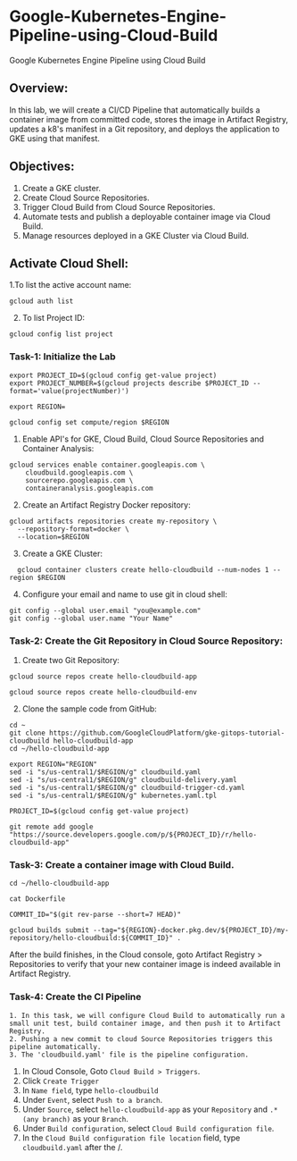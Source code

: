 # Google-Kubernetes-Engine-Pipeline-using-Cloud-Build
Google Kubernetes Engine Pipeline using Cloud Build

## Overview:
In this lab, we will create a CI/CD Pipeline that automatically builds a container image from committed code, stores the image in Artifact Registry, updates a k8's manifest in a Git repository, and deploys the application to GKE using that manifest.

## Objectives:
1. Create a GKE cluster.
2. Create Cloud Source Repositories.
3. Trigger Cloud Build from Cloud Source Repositories.
4. Automate tests and publish a deployable container image via Cloud Build.
5. Manage resources deployed in a GKE Cluster via Cloud Build.

## Activate Cloud Shell:
1.To list the active account name: 
```
gcloud auth list 
```
2. To list Project ID:
```
gcloud config list project
```

### Task-1: Initialize the Lab
```
export PROJECT_ID=$(gcloud config get-value project)
export PROJECT_NUMBER=$(gcloud projects describe $PROJECT_ID --format='value(projectNumber)')
```
```
export REGION=
```
```
gcloud config set compute/region $REGION
```
1. Enable API's for GKE, Cloud Build, Cloud Source Repositories and Container Analysis:
```
gcloud services enable container.googleapis.com \
    cloudbuild.googleapis.com \
    sourcerepo.googleapis.com \
    containeranalysis.googleapis.com
```
2. Create an Artifact Registry Docker repository:
```
gcloud artifacts repositories create my-repository \
  --repository-format=docker \
  --location=$REGION
```
3. Create a GKE Cluster:
```
  gcloud container clusters create hello-cloudbuild --num-nodes 1 --region $REGION
```
4. Configure your email and name to use git in cloud shell:
```
git config --global user.email "you@example.com"  
git config --global user.name "Your Name"
```
### Task-2: Create the Git Repository in Cloud Source Repository:
1. Create two Git Repository:
```
gcloud source repos create hello-cloudbuild-app
```
```
gcloud source repos create hello-cloudbuild-env
```
2. Clone the sample code from GitHub:
```
cd ~
git clone https://github.com/GoogleCloudPlatform/gke-gitops-tutorial-cloudbuild hello-cloudbuild-app
cd ~/hello-cloudbuild-app
```
```
export REGION="REGION"
sed -i "s/us-central1/$REGION/g" cloudbuild.yaml
sed -i "s/us-central1/$REGION/g" cloudbuild-delivery.yaml
sed -i "s/us-central1/$REGION/g" cloudbuild-trigger-cd.yaml
sed -i "s/us-central1/$REGION/g" kubernetes.yaml.tpl
```
```
PROJECT_ID=$(gcloud config get-value project)
```
```
git remote add google "https://source.developers.google.com/p/${PROJECT_ID}/r/hello-cloudbuild-app"
```
### Task-3: Create a container image with Cloud Build.
```
cd ~/hello-cloudbuild-app
```
```
cat Dockerfile
```
```
COMMIT_ID="$(git rev-parse --short=7 HEAD)"
```
```
gcloud builds submit --tag="${REGION}-docker.pkg.dev/${PROJECT_ID}/my-repository/hello-cloudbuild:${COMMIT_ID}" .
```
After the build finishes, in the Cloud console, goto Artifact Registry > Repositories to verify that your new container image is indeed available in Artifact Registry.

### Task-4: Create the CI Pipeline
```
1. In this task, we will configure Cloud Build to automatically run a small unit test, build container image, and then push it to Artifact Registry.
2. Pushing a new commit to cloud Source Repositories triggers this pipeline automatically.
3. The 'cloudbuild.yaml' file is the pipeline configuration.
```
1. In Cloud Console, Goto ```Cloud Build > Triggers```.
2. Click ```Create Trigger```
3. In ```Name field```, type ```hello-cloudbuild```
4. Under ```Event```, select ```Push to a branch```.
5. Under ```Source```, select ```hello-cloudbuild-app``` as your ```Repository``` and ```.* (any branch)``` as your ```Branch```.
6. Under ```Build configuration```, select ```Cloud Build configuration file```.
7. In the ```Cloud Build configuration file location``` field, type ```cloudbuild.yaml``` after the /.
